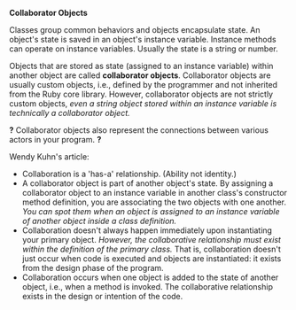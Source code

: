 **Collaborator Objects**

Classes group common behaviors and objects encapsulate state. An object's state is saved in an object's instance variable. Instance methods can operate on instance variables. Usually the state is a string or number. 

Objects that are stored as state (assigned to an instance variable) within another object are called **collaborator objects**. Collaborator objects are usually custom objects, i.e., defined by the programmer and not inherited from the Ruby core library. However, collaborator objects are not strictly custom objects, *even a string object stored within an instance variable is technically a collaborator object.* 

**?** Collaborator objects also represent the connections between various actors in your program. **?**

Wendy Kuhn's article: 

- Collaboration is a 'has-a' relationship. (Ability not identity.)
- A collaborator object is part of another object's state. By assigning a collaborator object to an instance variable in another class's constructor method definition, you are associating the two objects with one another. *You can spot them when an object is assigned to an instance variable of another object inside a class definition.*
- Collaboration doesn't always happen immediately upon instantiating your primary object. *However, the collaborative relationship must exist within the definition of the primary class.* That is, collaboration doesn't just occur when code is executed and objects are instantiated: it exists from the design phase of the program. 
- Collaboration occurs when one object is added to the state of another object, i.e., when a method is invoked. The collaborative relationship exists in the design or intention of the code. 

